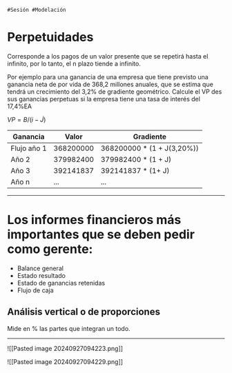 	#Sesión #Modelación 

# Perpetuidades

Corresponde a los pagos de un valor presente que se repetirá hasta el infinito, por lo tanto, el n plazo tiende a infinito.

Por ejemplo para una ganancia de una empresa que tiene previsto una ganancia neta de por vida de 368,2 millones anuales, que se estima que tendrá un crecimiento del 3,2% de gradiente geométrico. Calcule el VP des sus ganancias perpetuas si la empresa tiene una tasa de interés del 17,4%EA

$VP = B / (i-\dot{J})$

| Ganancia    | Valor     | Gradiente                  |
| ----------- | --------- | -------------------------- |
| Flujo año 1 | 368200000 | 368200000 * (1 + J(3,20%)) |
| Año 2       | 379982400 | 379982400 * (1 + J)        |
| Año 3       | 392141837 | 392141837 * (1+ J)         |
| Año n       | ...       | ...                        |

---

# Los informes financieros más importantes que se deben pedir como gerente:
- Balance general
- Estado resultado
- Estado de ganancias retenidas
- Flujo de caja

## Análisis vertical o de proporciones

Mide en % las partes que integran un todo.

---

![[Pasted image 20240927094223.png]]

![[Pasted image 20240927094229.png]]

